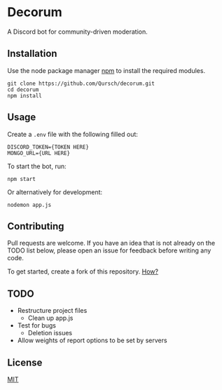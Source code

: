 # Decorum

 A Discord bot for community-driven moderation. 

## Installation

Use the node package manager [npm](https://www.npmjs.com/) to install the required modules.

```
git clone https://github.com/Qursch/decorum.git
cd decorum
npm install
```

## Usage

Create a `.env` file with the following filled out:

```
DISCORD_TOKEN={TOKEN HERE}
MONGO_URL={URL HERE}
```
To start the bot, run:
```
npm start
```
Or alternatively for development:
```
nodemon app.js
```

## Contributing
Pull requests are welcome. If you have an idea that is not already on the TODO list below, please open an issue for feedback before writing any code.

To get started, create a fork of this repository.
[How?](https://docs.github.com/en/github/getting-started-with-github/quickstart/fork-a-repo)

## TODO 
- Restructure project files
  - Clean up app.js
- Test for bugs
  - Deletion issues
- Allow weights of report options to be set by servers

## License
[MIT](https://choosealicense.com/licenses/mit/)
